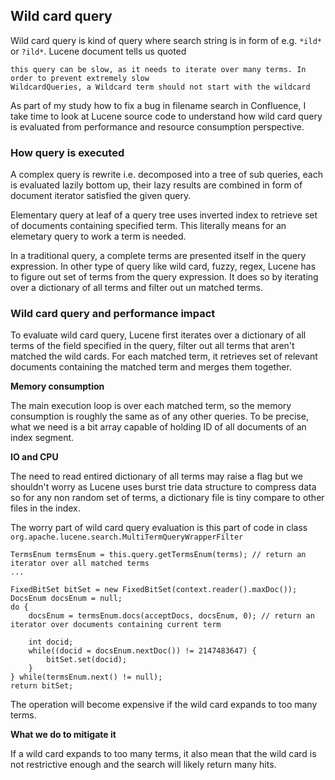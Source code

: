 ## Wild card query

Wild card query is kind of query where search string is in form of e.g. `*ild*` or `?ild*`. Lucene document tells us quoted

    this query can be slow, as it needs to iterate over many terms. In order to prevent extremely slow
    WildcardQueries, a Wildcard term should not start with the wildcard

As part of my study how to fix a bug in filename search in Confluence, I take time to look at Lucene source code to understand how wild card query is evaluated from performance and resource consumption perspective.

### How query is executed

A complex query is rewrite i.e. decomposed into a tree of sub queries, each is evaluated lazily bottom up, their lazy results are combined in form of document iterator satisfied the given query. 

Elementary query at leaf of a query tree uses inverted index to retrieve set of documents containing specified term. This literally means for an elemetary query to work a term is needed.

In a traditional query, a complete terms are presented itself in the query expression. In other type of query like wild card, fuzzy, regex, Lucene has to figure out set of terms from the query expression. It does so by iterating over a dictionary of all terms and filter out un matched terms.

### Wild card query and performance impact

To evaluate wild card query, Lucene first iterates over a dictionary of all terms of the field specified in the query, filter out all terms that aren't matched the wild cards. For each matched term, it retrieves set of relevant documents containing the matched term and merges them together.

**Memory consumption**

The main execution loop is over each matched term, so the memory consumption is roughly the same as of any other queries. To be precise, what we need is a bit array capable of holding ID of all documents of an index segment.

**IO and CPU**

The need to read entired dictionary of all terms may raise a flag but we shouldn't worry as Lucene uses burst trie data structure to compress data so for any non random set of terms, a dictionary file is tiny compare to other files in the index.

The worry part of wild card query evaluation is this part of code in class `org.apache.lucene.search.MultiTermQueryWrapperFilter`

    TermsEnum termsEnum = this.query.getTermsEnum(terms); // return an iterator over all matched terms
    ...
    
    FixedBitSet bitSet = new FixedBitSet(context.reader().maxDoc());
    DocsEnum docsEnum = null;
    do {
        docsEnum = termsEnum.docs(acceptDocs, docsEnum, 0); // return an iterator over documents containing current term

        int docid;
        while((docid = docsEnum.nextDoc()) != 2147483647) {
            bitSet.set(docid);
        }
    } while(termsEnum.next() != null);
    return bitSet;

The operation will become expensive if the wild card expands to too many terms. 

**What we do to mitigate it**

If a wild card expands to too many terms, it also mean that the wild card is not restrictive enough and the search will likely return many hits. 

